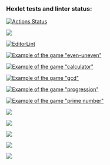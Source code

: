 ### Hexlet tests and linter status:
[![Actions Status](https://github.com/OrioleIvolga/python-project-lvl1/workflows/hexlet-check/badge.svg)](https://github.com/OrioleIvolga/python-project-lvl1/actions)

<a href="https://codeclimate.com/github/OrioleIvolga/python-project-lvl1/maintainability"><img src="https://api.codeclimate.com/v1/badges/d5df676e36a0371a541a/maintainability" /></a>

[![EditorLint](https://github.com/OrioleIvolga/python-project-lvl1/actions/workflows/editor_lint.yml/badge.svg)](https://github.com/OrioleIvolga/python-project-lvl1/actions/workflows/editor_lint.yml)

[![Example of the game "even-uneven"](https://asciinema.org/a/6yPvdDlDzxHY5sNYOLIOAHhVF)](https://asciinema.org/a/6yPvdDlDzxHY5sNYOLIOAHhVF)

[![Example of the game "calculator"](https://asciinema.org/a/cqEEYTRKeAhmsfjHg9mVWg0vr)](https://asciinema.org/a/cqEEYTRKeAhmsfjHg9mVWg0vr)

[![Example of the game "gcd"](https://asciinema.org/a/6kJLCcW4bm3U7EhZuvunmPcT0)](https://asciinema.org/a/6kJLCcW4bm3U7EhZuvunmPcT0)

[![Example of the game "progression"](https://asciinema.org/a/ABKsVPxws9gz7ptsbTOyk7MPb)](https://asciinema.org/a/ABKsVPxws9gz7ptsbTOyk7MPb)

[![Example of the game "prime number"](https://asciinema.org/a/7ABaizB6GoGxqU9YK0oxOBqTp)](https://asciinema.org/a/7ABaizB6GoGxqU9YK0oxOBqTp)

<a href="https://asciinema.org/a/6yPvdDlDzxHY5sNYOLIOAHhVF" target="_blank"><img src="https://asciinema.org/a/6yPvdDlDzxHY5sNYOLIOAHhVF.svg" /></a>
 
<a href="https://asciinema.org/a/cqEEYTRKeAhmsfjHg9mVWg0vr" target="_blank"><img src="https://asciinema.org/a/cqEEYTRKeAhmsfjHg9mVWg0vr.svg" /></a>
 
<a href="https://asciinema.org/a/6kJLCcW4bm3U7EhZuvunmPcT0" target="_blank"><img src="https://asciinema.org/a/6kJLCcW4bm3U7EhZuvunmPcT0.svg" /></a>
 
<a href="https://asciinema.org/a/ABKsVPxws9gz7ptsbTOyk7MPb" target="_blank"><img src="https://asciinema.org/a/ABKsVPxws9gz7ptsbTOyk7MPb.svg" /></a>
 
<a href="https://asciinema.org/a/7ABaizB6GoGxqU9YK0oxOBqTp" target="_blank"><img src="https://asciinema.org/a/7ABaizB6GoGxqU9YK0oxOBqTp.svg" /></a>